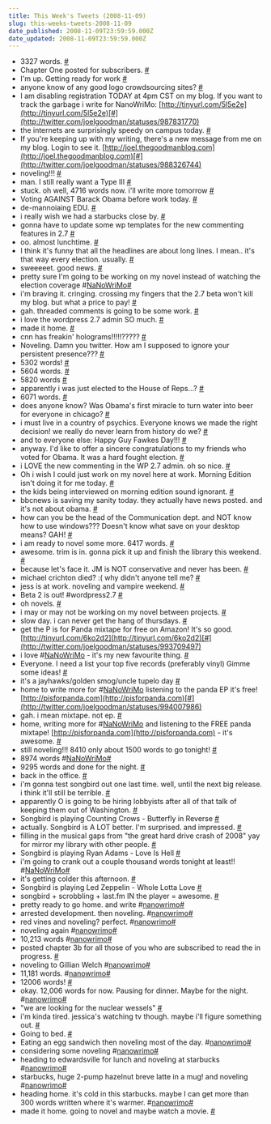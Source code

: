 ```yaml
---
title: This Week's Tweets (2008-11-09)
slug: this-weeks-tweets-2008-11-09
date_published: 2008-11-09T23:59:59.000Z
date_updated: 2008-11-09T23:59:59.000Z
---
```


- 3327 words. [#](http://twitter.com/joelgoodman/statuses/986963167)
- Chapter One posted for subscribers. [#](http://twitter.com/joelgoodman/statuses/986964616)
- I'm up. Getting ready for work [#](http://twitter.com/joelgoodman/statuses/987585505)
- anyone know of any good logo crowdsourcing sites? [#](http://twitter.com/joelgoodman/statuses/987773138)
- I am disabling registration TODAY at 4pm CST on my blog. If you want to track the garbage i write for NanoWriMo: [http://tinyurl.com/5l5e2e](http://tinyurl.com/5l5e2e)[#](http://twitter.com/joelgoodman/statuses/987831770)
- the internets are surprisingly speedy on campus today. [#](http://twitter.com/joelgoodman/statuses/987861239)
- If you're keeping up with my writing, there's a new message from me on my blog. Login to see it. [http://joel.thegoodmanblog.com](http://joel.thegoodmanblog.com)[#](http://twitter.com/joelgoodman/statuses/988326744)
- noveling!!! [#](http://twitter.com/joelgoodman/statuses/988545918)
- man. I still really want a Type III [#](http://twitter.com/joelgoodman/statuses/988593363)
- stuck. oh well, 4716 words now. i'll write more tomorrow [#](http://twitter.com/joelgoodman/statuses/988640986)
- Voting AGAINST Barack Obama before work today. [#](http://twitter.com/joelgoodman/statuses/989294077)
- de-mannoiaing EDU. [#](http://twitter.com/joelgoodman/statuses/989554354)
- i really wish we had a starbucks close by. [#](http://twitter.com/joelgoodman/statuses/989582636)
- gonna have to update some wp templates for the new commenting features in 2.7 [#](http://twitter.com/joelgoodman/statuses/989744920)
- oo. almost lunchtime. [#](http://twitter.com/joelgoodman/statuses/989784803)
- I think it's funny that all the headlines are about long lines. I mean.. it's that way every election. usually. [#](http://twitter.com/joelgoodman/statuses/989816867)
- sweeeeet. good news. [#](http://twitter.com/joelgoodman/statuses/990025095)
- pretty sure I'm going to be working on my novel instead of watching the election coverage #[NaNoWriMo](http://search.twitter.com/search?q=%23NaNoWriMo)[#](http://twitter.com/joelgoodman/statuses/990073883)
- i'm braving it. cringing. crossing my fingers that the 2.7 beta won't kill my blog. but what a price to pay! [#](http://twitter.com/joelgoodman/statuses/990123802)
- gah. threaded comments is going to be some work. [#](http://twitter.com/joelgoodman/statuses/990140716)
- i love the wordpress 2.7 admin SO much. [#](http://twitter.com/joelgoodman/statuses/990144848)
- made it home. [#](http://twitter.com/joelgoodman/statuses/990218636)
- cnn has freakin' holograms!!!!!????? [#](http://twitter.com/joelgoodman/statuses/990378012)
- Noveling. Damn you twitter. How am I supposed to ignore your persistent presence??? [#](http://twitter.com/joelgoodman/statuses/990391317)
- 5302 words! [#](http://twitter.com/joelgoodman/statuses/990426249)
- 5604 words. [#](http://twitter.com/joelgoodman/statuses/990452621)
- 5820 words [#](http://twitter.com/joelgoodman/statuses/990519992)
- apparently i was just elected to the House of Reps...? [#](http://twitter.com/joelgoodman/statuses/990542086)
- 6071 words. [#](http://twitter.com/joelgoodman/statuses/990580182)
- does anyone know? Was Obama's first miracle to turn water into beer for everyone in chicago? [#](http://twitter.com/joelgoodman/statuses/991677004)
- i must live in a country of psychics. Everyone knows we made the right decision! we really do never learn from history do we? [#](http://twitter.com/joelgoodman/statuses/991725701)
- and to everyone else: Happy Guy Fawkes Day!!! [#](http://twitter.com/joelgoodman/statuses/991791459)
- anyway. I'd like to offer a sincere congratulations to my friends who voted for Obama. It was a hard fought election. [#](http://twitter.com/joelgoodman/statuses/991879159)
- i LOVE the new commenting in the WP 2.7 admin. oh so nice. [#](http://twitter.com/joelgoodman/statuses/991933402)
- Oh i wish I could just work on my novel here at work. Morning Edition isn't doing it for me today. [#](http://twitter.com/joelgoodman/statuses/991973216)
- the kids being interviewed on morning edition sound ignorant. [#](http://twitter.com/joelgoodman/statuses/991998917)
- bbcnews is saving my sanity today. they actually have news posted. and it's not about obama. [#](http://twitter.com/joelgoodman/statuses/992051746)
- how can you be the head of the Communication dept. and NOT know how to use windows??? Doesn't know what save on your desktop means? GAH! [#](http://twitter.com/joelgoodman/statuses/992241922)
- i am ready to novel some more. 6417 words. [#](http://twitter.com/joelgoodman/statuses/992348699)
- awesome. trim is in. gonna pick it up and finish the library this weekend. [#](http://twitter.com/joelgoodman/statuses/992353063)
- because let's face it. JM is NOT conservative and never has been. [#](http://twitter.com/joelgoodman/statuses/992358427)
- michael crichton died? :( why didn't anyone tell me? [#](http://twitter.com/joelgoodman/statuses/992384649)
- jess is at work. noveling and vampire weekend. [#](http://twitter.com/joelgoodman/statuses/992579017)
- Beta 2 is out! #wordpress2.7 [#](http://twitter.com/joelgoodman/statuses/993257253)
- oh novels. [#](http://twitter.com/joelgoodman/statuses/993322347)
- i may or may not be working on my novel between projects. [#](http://twitter.com/joelgoodman/statuses/993344726)
- slow day. i can never get the hang of thursdays. [#](http://twitter.com/joelgoodman/statuses/993518005)
- get the P is for Panda mixtape for free on Amazon! It's so good. [http://tinyurl.com/6ko2d2](http://tinyurl.com/6ko2d2)[#](http://twitter.com/joelgoodman/statuses/993709497)
- i love #[NaNoWriMo](http://search.twitter.com/search?q=%23NaNoWriMo) - it's my new favourite thing. [#](http://twitter.com/joelgoodman/statuses/993714947)
- Everyone. I need a list your top five records (preferably vinyl) Gimme some ideas! [#](http://twitter.com/joelgoodman/statuses/993734453)
- it's a jayhawks/golden smog/uncle tupelo day [#](http://twitter.com/joelgoodman/statuses/993766393)
- home to write more for #[NaNoWriMo](http://search.twitter.com/search?q=%23NaNoWriMo) listening to the panda EP it's free! [http://pisforpanda.com](http://pisforpanda.com)[#](http://twitter.com/joelgoodman/statuses/994007986)
- gah. i mean mixtape. not ep. [#](http://twitter.com/joelgoodman/statuses/994008510)
- home, writing more for #[NaNoWriMo](http://search.twitter.com/search?q=%23NaNoWriMo) and listening to the FREE panda mixtape! [http://pisforpanda.com](http://pisforpanda.com) - it's awesome. [#](http://twitter.com/joelgoodman/statuses/994012108)
- still noveling!!! 8410 only about 1500 words to go tonight! [#](http://twitter.com/joelgoodman/statuses/994162429)
- 8974 words #[NaNoWriMo](http://search.twitter.com/search?q=%23NaNoWriMo)[#](http://twitter.com/joelgoodman/statuses/994244680)
- 9295 words and done for the night. [#](http://twitter.com/joelgoodman/statuses/994284578)
- back in the office. [#](http://twitter.com/joelgoodman/statuses/994904194)
- i'm gonna test songbird out one last time. well, until the next big release. i think it'll still be terrible. [#](http://twitter.com/joelgoodman/statuses/994928056)
- apparently O is going to be hiring lobbyists after all of that talk of keeping them out of Washington. [#](http://twitter.com/joelgoodman/statuses/994955747)
- Songbird is playing Counting Crows - Butterfly in Reverse [#](http://twitter.com/joelgoodman/statuses/995047186)
- actually. Songbird is A LOT better. I'm surprised. and impressed. [#](http://twitter.com/joelgoodman/statuses/995052705)
- filling in the musical gaps from "the great hard drive crash of 2008" yay for mirror my library with other people. [#](http://twitter.com/joelgoodman/statuses/995120461)
- Songbird is playing Ryan Adams - Love Is Hell [#](http://twitter.com/joelgoodman/statuses/995202222)
- i'm going to crank out a couple thousand words tonight at least!! #[NaNoWriMo](http://search.twitter.com/search?q=%23NaNoWriMo)[#](http://twitter.com/joelgoodman/statuses/995255293)
- it's getting colder this afternoon. [#](http://twitter.com/joelgoodman/statuses/995396984)
- Songbird is playing Led Zeppelin - Whole Lotta Love [#](http://twitter.com/joelgoodman/statuses/995415855)
- songbird + scrobbling + last.fm IN the player = awesome. [#](http://twitter.com/joelgoodman/statuses/995526834)
- pretty ready to go home. and write #[nanowrimo](http://search.twitter.com/search?q=%23nanowrimo)[#](http://twitter.com/joelgoodman/statuses/995591677)
- arrested development. then noveling. #[nanowrimo](http://search.twitter.com/search?q=%23nanowrimo)[#](http://twitter.com/joelgoodman/statuses/995696692)
- red vines and noveling? perfect. #[nanowrimo](http://search.twitter.com/search?q=%23nanowrimo)[#](http://twitter.com/joelgoodman/statuses/995754746)
- noveling again #[nanowrimo](http://search.twitter.com/search?q=%23nanowrimo)[#](http://twitter.com/joelgoodman/statuses/995904472)
- 10,213 words #[nanowrimo](http://search.twitter.com/search?q=%23nanowrimo)[#](http://twitter.com/joelgoodman/statuses/995919946)
- posted chapter 3b for all those of you who are subscribed to read the in progress. [#](http://twitter.com/joelgoodman/statuses/995933168)
- noveling to Gillian Welch #[nanowrimo](http://search.twitter.com/search?q=%23nanowrimo)[#](http://twitter.com/joelgoodman/statuses/996837169)
- 11,181 words. #[nanowrimo](http://search.twitter.com/search?q=%23nanowrimo)[#](http://twitter.com/joelgoodman/statuses/996872939)
- 12006 words! [#](http://twitter.com/joelgoodman/statuses/996947626)
- okay. 12,006 words for now. Pausing for dinner. Maybe for the night. #[nanowrimo](http://search.twitter.com/search?q=%23nanowrimo)[#](http://twitter.com/joelgoodman/statuses/996959012)
- "we are looking for the nuclear wessels" [#](http://twitter.com/joelgoodman/statuses/997074917)
- i'm kinda tired. jessica's watching tv though. maybe i'll figure something out. [#](http://twitter.com/joelgoodman/statuses/997115811)
- Going to bed. [#](http://twitter.com/joelgoodman/statuses/997160393)
- Eating an egg sandwich then noveling most of the day. #[nanowrimo](http://search.twitter.com/search?q=%23nanowrimo)[#](http://twitter.com/joelgoodman/statuses/997604167)
- considering some noveling #[nanowrimo](http://search.twitter.com/search?q=%23nanowrimo)[#](http://twitter.com/joelgoodman/statuses/997700829)
- heading to edwardsville for lunch and noveling at starbucks #[nanowrimo](http://search.twitter.com/search?q=%23nanowrimo)[#](http://twitter.com/joelgoodman/statuses/997771383)
- starbucks, huge 2-pump hazelnut breve latte in a mug! and noveling #[nanowrimo](http://search.twitter.com/search?q=%23nanowrimo)[#](http://twitter.com/joelgoodman/statuses/997886970)
- heading home. it's cold in this starbucks. maybe I can get more than 300 words written where it's warmer. #[nanowrimo](http://search.twitter.com/search?q=%23nanowrimo)[#](http://twitter.com/joelgoodman/statuses/997924886)
- made it home. going to novel and maybe watch a movie. [#](http://twitter.com/joelgoodman/statuses/997980026)
